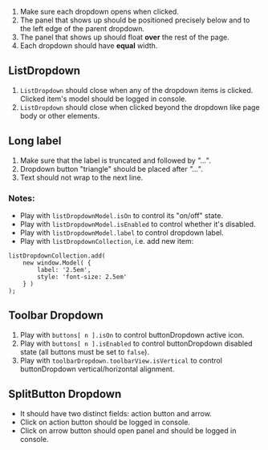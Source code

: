 1. Make sure each dropdown opens when clicked.
2. The panel that shows up should be positioned precisely below and to the left edge of the parent dropdown.
4. The panel that shows up should float **over** the rest of the page.
5. Each dropdown should have **equal** width.

## ListDropdown

1. `ListDropdown` should close when any of the dropdown items is clicked. Clicked item's model should be logged in console.
2. `ListDropdown` should close when clicked beyond the dropdown like page body or other elements.

## Long label

1. Make sure that the label is truncated and followed by *"..."*.
2. Dropdown button "triangle" should be placed after *"..."*.
3. Text should not wrap to the next line.

### Notes:

* Play with `listDropdownModel.isOn` to control its "on/off" state.
* Play with `listDropdownModel.isEnabled` to control whether it's disabled.
* Play with `listDropdownModel.label` to control dropdown label.
* Play with `listDropdownCollection`, i.e. add new item:
```
listDropdownCollection.add(
	new window.Model( {
		label: '2.5em',
		style: 'font-size: 2.5em'
	} )
);
```

## Toolbar Dropdown
1. Play with `buttons[ n ].isOn` to control buttonDropdown active icon.
2. Play with `buttons[ n ].isEnabled` to control buttonDropdown disabled state (all buttons must be set to `false`).
3. Play with `toolbarDropdown.toolbarView.isVertical` to control buttonDropdown vertical/horizontal alignment.

## SplitButton Dropdown

* It should have two distinct fields: action button and arrow.
* Click on action button should be logged in console.
* Click on arrow button should open panel and should be logged in console.
